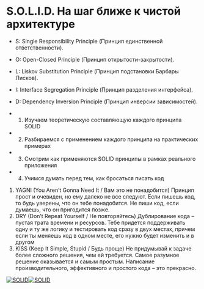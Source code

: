 # S.O.L.I.D. На шаг ближе к чистой архитектуре

- S: Single Responsibility Principle (Принцип единственной ответственности).
- O: Open-Closed Principle (Принцип открытости-закрытости).
- L: Liskov Substitution Principle (Принцип подстановки Барбары Лисков).
- I: Interface Segregation Principle (Принцип разделения интерфейса).
- D: Dependency Inversion Principle (Принцип инверсии зависимостей).

- 1. Изучаем теоретическую составляющую каждого принципа SOLID
- 2. Разбираемся с применением каждого принципа на практических примерах
- 3. Смотрим как применяются SOLID принципы в рамках реального приложения
- 4. Учимся думать перед тем, как бросаться писать код

1. YAGNI (You Aren’t Gonna Need It / Вам это не понадобится)
Принцип прост и очевиден, но ему далеко не все следуют. Если пишешь код, то будь уверены, что он тебе понадобится. Не пиши код, если думаешь, что он пригодится позже.
2. DRY (Don’t Repeat Yourself / Не повторяйтесь)
Дублирование кода – пустая трата времени и ресурсов. Тебе придется поддерживать одну и ту же логику и тестировать код сразу в двух местах, причем если ты меняешь код в одном месте, его нужно будет изменить и в другом
3. KISS (Keep It Simple, Stupid / Будь проще)
Не придумывай к задаче более сложного решения, чем ей требуется.
Самое разумное решение оказывается и самым простым. Написание производительного, эффективного и простого кода – это прекрасно.

<a href="https://ibb.co/H2w9J26"><img src="https://i.ibb.co/kybPdyj/SOLID.png" alt="SOLID" border="0"></a><a href="https://ibb.co/MZzhHGK"><img src="https://i.ibb.co/34xsbMV/SOLID.png" alt="SOLID" border="0"></a>
